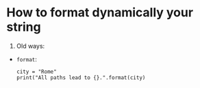 # How to format dynamically your string


1. Old ways:
  * ```format```:
    ```python3
    city = "Rome"
    print("All paths lead to {}.".format(city)
    ```
